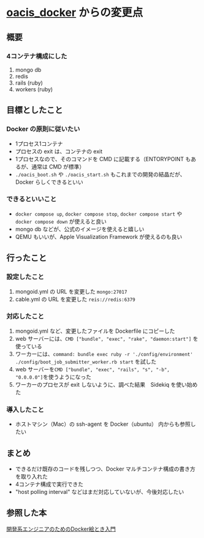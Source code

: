 # [oacis_docker](../../../../crest-cassia/oacis_docker) からの変更点

## 概要

### 4コンテナ構成にした
1. mongo db
2. redis
3. rails (ruby)
4. workers (ruby)

## 目標としたこと

### Docker の原則に従いたい
- 1プロセス1コンテナ
- プロセスの exit は、コンテナの exit
- 1プロセスなので、そのコマンドを CMD に記載する（ENTORYPOINT もあるが、通常は CMD が標準）
- `./oacis_boot.sh` や `./oacis_start.sh` もこれまでの開発の結晶だが、Docker らしくできるといい

### できるといいこと
- `docker compose up`, `docker compose stop`, `docker compose start` や `docker compose down` が使えると良い
- mongo db などが、公式のイメージを使えると嬉しい
- QEMU もいいが、Apple Visualization Framework が使えるのも良い

## 行ったこと

### 設定したこと
1. mongoid.yml の URL を変更した `mongo:27017`
2. cable.yml の URL を変更した `reis://redis:6379`

### 対応したこと
1. mongoid.yml など、変更したファイルを Dockerfile にコピーした
2. web サーバーには、`CMD ["bundle", "exec", "rake", "daemon:start"]` を使っている
3. ワーカーには、`command: bundle exec ruby -r './config/environment' ./config/boot_job_submitter_worker.rb start` を試した
4. web サーバーを`CMD ["bundle", "exec", "rails", "s", "-b", "0.0.0.0"]`を使うようになった
5. ワーカーのプロセスが exit しないように、調べた結果　Sidekiq を使い始めた

### 導入したこと
- ホストマシン（Mac）の ssh-agent を Docker（ubuntu） 内からも参照したい

## まとめ
- できるだけ既存のコードを残しつつ、Docker マルチコンテナ構成の書き方を取り入れた
- 4コンテナ構成で実行できた
- "host polling interval" などはまだ対応していないが、今後対応したい

## 参照した本
[開発系エンジニアのためのDocker絵とき入門 ](https://www.amazon.co.jp/開発系エンジニアのためのDocker絵とき入門-鈴木亮/dp/4798071501)
